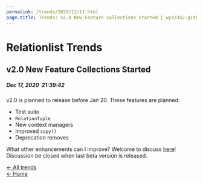 ```yaml
---
permalink: /trends/2020/12/t1.html
page.title: Trends: v2.0 New Feature Collections Started | wyz23x2.github.io
---
```


# Relationlist Trends
<!-- Title and time -->
## v2.0 New Feature Collections Started
##### Dec 17, 2020&ensp;21:39:42
  
<!-- Body -->
v2.0 is planned to release before Jan 20. These features are planned:  
- Test suite
- ``RelationTuple``
- New context managers
- Improved ``copy()``
- Deprecation removes

What other enhancements can I improve? Welcome to discuss [here](https://github.com/wyz23x2/relationlist/discussions/2)! Discussion be closed when last beta version is released.
  
[← All trends](/trends/)  
[← Home](/)
